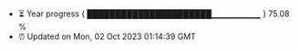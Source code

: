 - ⏳ Year progress { ██████████████████████▁▁▁▁▁▁▁▁ } 75.08 %
- ⏰ Updated on Mon, 02 Oct 2023 01:14:39 GMT

